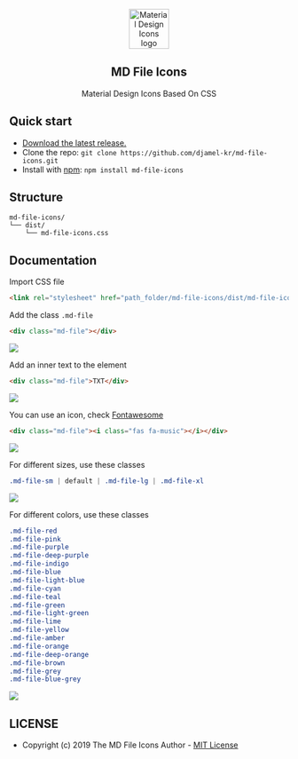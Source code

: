 <p align="center">
  <img src="https://www.dl.dropboxusercontent.com/s/hg6p3zd2vm23h6l/logo.png?dl=0" alt="Material Design Icons logo" width="72">
</p>

<h2 align="center">MD File Icons</h3>

<p align="center">
  Material Design Icons Based On CSS
</p>

## Quick start

- [Download the latest release.](https://github.com/djamel-kr/md-file-icons/archive/v1.0.0.zip)
- Clone the repo: `git clone https://github.com/djamel-kr/md-file-icons.git`
- Install with [npm](https://www.npmjs.com/): `npm install md-file-icons`

## Structure

```text
md-file-icons/
└── dist/
    └── md-file-icons.css
```

## Documentation

Import CSS file 
 ```html 
<link rel="stylesheet" href="path_folder/md-file-icons/dist/md-file-icons.css"/>
``` 
 
Add the class `.md-file`
 ```html 
<div class="md-file"></div>
```

![](https://www.dl.dropboxusercontent.com/s/rszhm9voo3230un/file.png?dl=0)

Add an inner text to the element
  ```html 
<div class="md-file">TXT</div>
```
![](https://www.dl.dropboxusercontent.com/s/yp8q1sjea145pkn/file-text.PNG?dl=0)
  
You can use an icon, check [Fontawesome] 
 ```html 
<div class="md-file"><i class="fas fa-music"></i></div>
```
![](https://www.dl.dropboxusercontent.com/s/53v2qpj94cmu16l/file-icon.PNG?dl=0)

For different sizes, use these classes
  ```css 
.md-file-sm | default | .md-file-lg | .md-file-xl
```
![](https://www.dl.dropboxusercontent.com/790nno6rqytkixu/file-sizes.PNG?dl=0)

For different colors, use these classes
  ```css 
.md-file-red
.md-file-pink
.md-file-purple
.md-file-deep-purple
.md-file-indigo
.md-file-blue
.md-file-light-blue
.md-file-cyan
.md-file-teal
.md-file-green
.md-file-light-green
.md-file-lime
.md-file-yellow
.md-file-amber
.md-file-orange
.md-file-deep-orange
.md-file-brown
.md-file-grey
.md-file-blue-grey
  ```
  ![](https://www.dl.dropboxusercontent.com/s/usmupq8qkwl4bmx/file-color.PNG?dl=0)
  
## LICENSE
  
  - Copyright (c) 2019 The MD File Icons Author - [MIT License]
 
 [Fontawesome]: https://fontawesome.com
 [MIT License]: https://github.com/djamel-kr/md-file-icons/blob/master/LICENSE 
